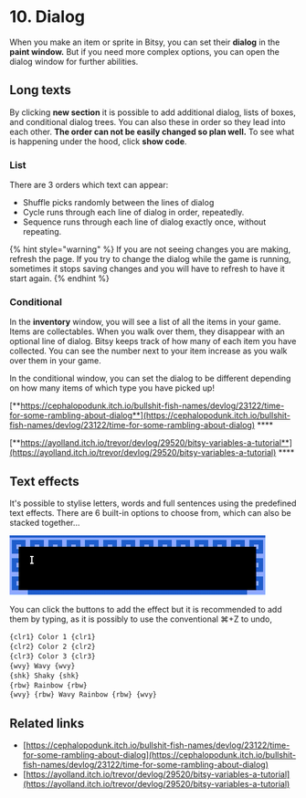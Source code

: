 # 10. Dialog

When you make an item or sprite in Bitsy, you can set their **dialog** in the **paint window.** But if you need more complex options, you can open the dialog window for further abilities.

## Long texts

By clicking **new section** it is possible to add additional dialog, lists of boxes, and conditional dialog trees. You can also these in order so they lead into each other. **The order can not be easily changed so plan well.** To see what is happening under the hood, click **show code**.

### List

There are 3 orders which text can appear: 

* Shuffle picks randomly between the lines of dialog
* Cycle runs through each line of dialog in order, repeatedly.
* Sequence runs through each line of dialog exactly once, without repeating.

{% hint style="warning" %}
If you are not seeing changes you are making, refresh the page. If you try to change the dialog while the game is running, sometimes it stops saving changes and you will have to refresh to have it start again. 
{% endhint %}

### Conditional

In the **inventory** window, you will see a list of all the items in your game. Items are collectables. When you walk over them, they disappear with an optional line of dialog. Bitsy keeps track of how many of each item you have collected. You can see the number next to your item increase as you walk over them in your game. 

In the conditional window, you can set the dialog to be different depending on how many items of which type you have picked up!

[**https://cephalopodunk.itch.io/bullshit-fish-names/devlog/23122/time-for-some-rambling-about-dialog**](https://cephalopodunk.itch.io/bullshit-fish-names/devlog/23122/time-for-some-rambling-about-dialog) ****

[**https://ayolland.itch.io/trevor/devlog/29520/bitsy-variables-a-tutorial**](https://ayolland.itch.io/trevor/devlog/29520/bitsy-variables-a-tutorial) ****

## Text effects

It's possible to stylise letters, words and full sentences using the predefined text effects. There are 6 built-in options to choose from, which can also be stacked together…

![](../../../.gitbook/assets/bitsy-wavy.gif)

 You can click the buttons to add the effect but it is recommended to add them by typing, as it is possibly to use the conventional ⌘+Z to undo,

```css
{clr1} Color 1 {clr1}
{clr2} Color 2 {clr2}
{clr3} Color 3 {clr3}
{wvy} Wavy {wvy}
{shk} Shaky {shk}
{rbw} Rainbow {rbw}
{wvy} {rbw} Wavy Rainbow {rbw} {wvy}
```

## Related links

* [https://cephalopodunk.itch.io/bullshit-fish-names/devlog/23122/time-for-some-rambling-about-dialog](https://cephalopodunk.itch.io/bullshit-fish-names/devlog/23122/time-for-some-rambling-about-dialog) 
* [https://ayolland.itch.io/trevor/devlog/29520/bitsy-variables-a-tutorial](https://ayolland.itch.io/trevor/devlog/29520/bitsy-variables-a-tutorial) 

